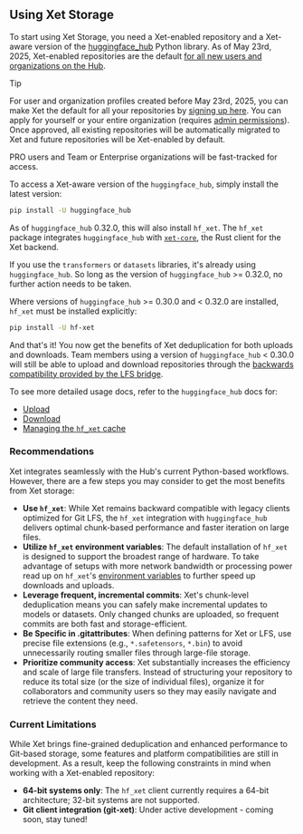 ## Using Xet Storage

To start using Xet Storage, you need a Xet-enabled repository and a Xet-aware version of the [huggingface_hub](https://huggingface.co/docs/huggingface_hub) Python library. As of May 23rd, 2025, Xet-enabled repositories are the default [for all new users and organizations on the Hub](https://huggingface.co/changelog/xet-default-for-new-users).

> [!TIP]
> For user and organization profiles created before May 23rd, 2025, you can make Xet the default for all your repositories by [signing up here](https://huggingface.co/join/xet). You can apply for yourself or your entire organization (requires [admin permissions](https://huggingface.co/docs/hub/organizations-security)). Once approved, all existing repositories will be automatically migrated to Xet and future repositories will be Xet-enabled by default.
>
> PRO users and Team or Enterprise organizations will be fast-tracked for access.

To access a Xet-aware version of the `huggingface_hub`, simply install the latest version:

```bash
pip install -U huggingface_hub
```

As of `huggingface_hub` 0.32.0, this will also install `hf_xet`. The `hf_xet` package integrates `huggingface_hub` with [`xet-core`](https://github.com/huggingface/xet-core), the Rust client for the Xet backend.

If you use the `transformers` or `datasets` libraries, it's already using `huggingface_hub`. So long as the version of `huggingface_hub` >= 0.32.0, no further action needs to be taken.

Where versions of `huggingface_hub` >= 0.30.0 and < 0.32.0 are installed, `hf_xet` must be installed explicitly:

```bash
pip install -U hf-xet
```

And that's it! You now get the benefits of Xet deduplication for both uploads and downloads. Team members using a version of `huggingface_hub` < 0.30.0 will still be able to upload and download repositories through the [backwards compatibility provided by the LFS bridge](#backward-compatibility-with-lfs).

To see more detailed usage docs, refer to the `huggingface_hub` docs for:

- [Upload](https://huggingface.co/docs/huggingface_hub/guides/upload#faster-uploads)
- [Download](https://huggingface.co/docs/huggingface_hub/guides/download#hfxet)
- [Managing the `hf_xet` cache](https://huggingface.co/docs/huggingface_hub/guides/manage-cache#chunk-based-caching-xet)

### Recommendations

Xet integrates seamlessly with the Hub's current Python-based workflows. However, there are a few steps you may consider to get the most benefits from Xet storage:

- **Use `hf_xet`**: While Xet remains backward compatible with legacy clients optimized for Git LFS, the `hf_xet` integration with `huggingface_hub` delivers optimal chunk-based performance and faster iteration on large files.
- **Utilize `hf_xet` environment variables**: The default installation of `hf_xet` is designed to support the broadest range of hardware. To take advantage of setups with more network bandwidth or processing power read up on `hf_xet`'s [environment variables](https://huggingface.co/docs/huggingface_hub/package_reference/environment_variables#xet) to further speed up downloads and uploads.
- **Leverage frequent, incremental commits**: Xet's chunk-level deduplication means you can safely make incremental updates to models or datasets. Only changed chunks are uploaded, so frequent commits are both fast and storage-efficient.
- **Be Specific in .gitattributes**: When defining patterns for Xet or LFS, use precise file extensions (e.g., `*.safetensors`, `*.bin`) to avoid unnecessarily routing smaller files through large-file storage.
- **Prioritize community access**: Xet substantially increases the efficiency and scale of large file transfers. Instead of structuring your repository to reduce its total size (or the size of individual files), organize it for collaborators and community users so they may easily navigate and retrieve the content they need.

### Current Limitations

While Xet brings fine-grained deduplication and enhanced performance to Git-based storage, some features and platform compatibilities are still in development. As a result, keep the following constraints in mind when working with a Xet-enabled repository:

- **64-bit systems only**: The `hf_xet` client currently requires a 64-bit architecture; 32-bit systems are not supported.
- **Git client integration (git-xet)**: Under active development - coming soon, stay tuned!
